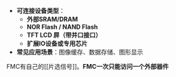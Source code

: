 - **可连接设备类型**：
  - **外部SRAM/DRAM**
  - **NOR Flash / NAND Flash**
  - **TFT LCD 屏（带并口接口）**
  - **扩展IO设备或专用芯片**
- **常见应用场景**：图像缓存、数据存储、图形显示

FMC有自己的[[片选信号]]。**FMC一次只能访问一个外部器件**